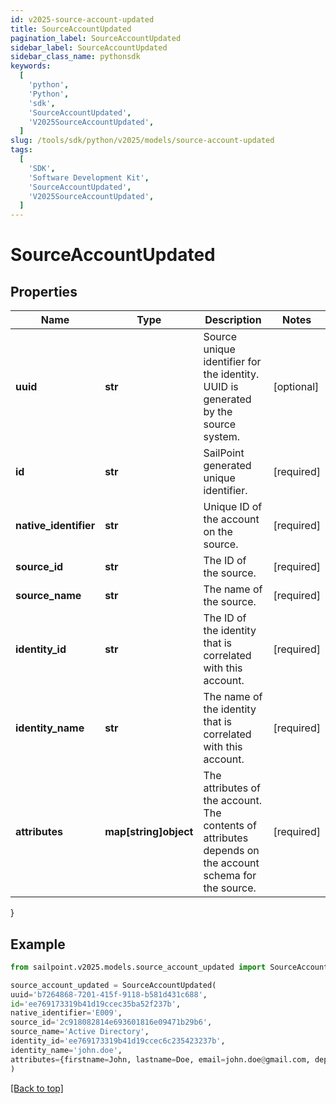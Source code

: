 ```yaml
---
id: v2025-source-account-updated
title: SourceAccountUpdated
pagination_label: SourceAccountUpdated
sidebar_label: SourceAccountUpdated
sidebar_class_name: pythonsdk
keywords:
  [
    'python',
    'Python',
    'sdk',
    'SourceAccountUpdated',
    'V2025SourceAccountUpdated',
  ]
slug: /tools/sdk/python/v2025/models/source-account-updated
tags:
  [
    'SDK',
    'Software Development Kit',
    'SourceAccountUpdated',
    'V2025SourceAccountUpdated',
  ]
---
```


# SourceAccountUpdated

## Properties

| Name | Type | Description | Notes |
| --- | --- | --- | --- |
| **uuid** | **str** | Source unique identifier for the identity. UUID is generated by the source system. | [optional] |
| **id** | **str** | SailPoint generated unique identifier. | [required] |
| **native_identifier** | **str** | Unique ID of the account on the source. | [required] |
| **source_id** | **str** | The ID of the source. | [required] |
| **source_name** | **str** | The name of the source. | [required] |
| **identity_id** | **str** | The ID of the identity that is correlated with this account. | [required] |
| **identity_name** | **str** | The name of the identity that is correlated with this account. | [required] |
| **attributes** | **map[string]object** | The attributes of the account. The contents of attributes depends on the account schema for the source. | [required] |

}

## Example

```python
from sailpoint.v2025.models.source_account_updated import SourceAccountUpdated

source_account_updated = SourceAccountUpdated(
uuid='b7264868-7201-415f-9118-b581d431c688',
id='ee769173319b41d19ccec35ba52f237b',
native_identifier='E009',
source_id='2c918082814e693601816e09471b29b6',
source_name='Active Directory',
identity_id='ee769173319b41d19ccec6c235423237b',
identity_name='john.doe',
attributes={firstname=John, lastname=Doe, email=john.doe@gmail.com, department=Sales, displayName=John Doe, created=2020-04-27T16:48:33.597Z, employeeNumber=E009, uid=E009, inactive=true, phone=null, identificationNumber=E009}
)

```

[[Back to top]](#)
